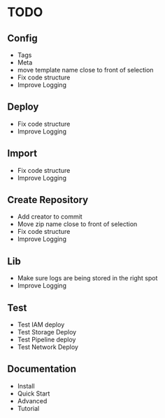 # TODO

## Config

- Tags
- Meta
- move template name close to front of selection
- Fix code structure
- Improve Logging

## Deploy

- Fix code structure
- Improve Logging

## Import

- Fix code structure
- Improve Logging

## Create Repository

- Add creator to commit
- Move zip name close to front of selection 
- Fix code structure
- Improve Logging

## Lib

- Make sure logs are being stored in the right spot
- Improve Logging

## Test

- Test IAM deploy
- Test Storage Deploy
- Test Pipeline deploy
- Test Network Deploy

## Documentation

- Install
- Quick Start
- Advanced
- Tutorial
